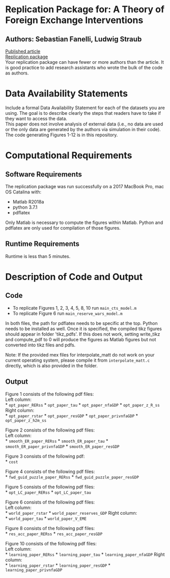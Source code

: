 # Replication Package for: A Theory of Foreign Exchange Interventions
## Authors: Sebastian Fanelli, Ludwig Straub
[Published article](https://doi.org/10.1093/restud/rdab013)<br/>
[Replication package](http://doi.org/10.5281/zenodo.4452649)<br/>
<annotate>Your replication package can have fewer or more authors than the article. It is good practice to add research assistants who wrote the bulk of the code as authors.</annotate><br/>
# Data Availability Statements
<annotate>Include a formal Data Availability Statement for each of the datasets you are using. The goal is to describe clearly the steps that readers have to take if they want to access the data.</annotate><br/>
This paper does not involve analysis of external data (i.e., no data are used or the only data are generated by the authors via simulation in their code). The code generating Figures 1-12 is in this repository.

# Computational Requirements
## Software Requirements
The replication package was run successfully on a 2017 MacBook Pro, mac OS Catalina with:
 - Matlab R2018a
 - python 3.7.1
 - pdflatex

Only Matlab is necessary to compute the figures within Matlab. Python and pdflatex are only used for compilation of those figures.

## Runtime Requirements
Runtime is less than 5 minutes.
# Description of Code and Output
## Code
- To replicate Figures 1, 2, 3, 4, 5, 8, 10 run `main_cts_model.m`
- To replicate Figure 6 run `main_reserve_wars_model.m`<br/>

In both files, the path for pdflatex needs to be specific at the top. Python needs to be installed as well. Once it is specified, the compiled tikz figures should appear in folder 'tikz_pdfs'. If this does not work, setting write_tikz and compute_pdf to 0 will produce the figures as Matlab figures but not converted into tikz files and pdfs.<br/>

Note: If the provided mex files for interpolate_matt do not work on your current operating system, please compile it from `interpolate_matt.c` directly, which is also provided in the folder.
## Output
Figure 1 consists of the following pdf files:<br/>
	Left column:<br/>
	 * `opt_paper_RERss`
	 * `opt_paper_tau`
	 * `opt_paper_nfaGDP`
	 * `opt_paper_z_R_ss`
	Right column:<br/>
	 * `opt_paper_rstar`
	 * `opt_paper_resGDP`
	 * `opt_paper_privnfaGDP`
	 * `opt_paper_z_h2m_ss`

Figure 2 consists of the following pdf files:<br/>
	Left column:<br/>
	 * `smooth_ER_paper_RERss`
	 * `smooth_ER_paper_tau`
	 * `smooth_ER_paper_privnfaGDP`
	 * `smooth_ER_paper_resGDP`

Figure 3 consists of the following pdf:<br/>
	 * `cost`

Figure 4 consists of the following pdf files:<br/>
	 * `fwd_guid_puzzle_paper_RERss`
	 * `fwd_guid_puzzle_paper_resGDP`

Figure 5 consists of the following pdf files:<br/>
	 * `opt_LC_paper_RERss`
	 * `opt_LC_paper_tau`

Figure 6 consists of the following pdf files:<br/>
	Left column:<br/>
	 * `world_paper_rstar`
	 * `world_paper_reserves_GDP`
	Right column:<br/>
	 * `world_paper_tau`
	 * `world_paper_V_EME`

Figure 8 consists of the following pdf files:<br/>
	 * `res_acc_paper_RERss`
	 * `res_acc_paper_resGDP`

Figure 10 consists of the following pdf files:<br/>
	Left column:<br/>
	 * `learning_paper_RERss`
	 * `learning_paper_tau`
	 * `learning_paper_nfaGDP`
	Right column:<br/>
	 * `learning_paper_rstar`
	 * `learning_paper_resGDP`
	 * `learning_paper_privnfaGDP`
